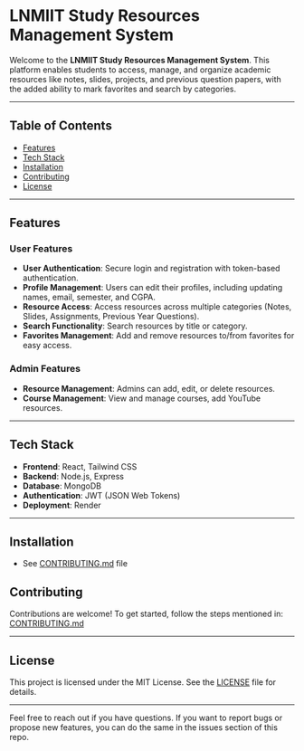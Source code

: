 ﻿# LNMIIT Study Resources Management System

Welcome to the **LNMIIT Study Resources Management System**. This platform enables students to access, manage, and organize academic resources like notes, slides, projects, and previous question papers, with the added ability to mark favorites and search by categories.

---

## Table of Contents

- [Features](#features)
- [Tech Stack](#tech-stack)
- [Installation](#installation)
- [Contributing](#contributing)
- [License](#license)

---

## Features

### User Features

- **User Authentication**: Secure login and registration with token-based authentication.
- **Profile Management**: Users can edit their profiles, including updating names, email, semester, and CGPA.
- **Resource Access**: Access resources across multiple categories (Notes, Slides, Assignments, Previous Year Questions).
- **Search Functionality**: Search resources by title or category.
- **Favorites Management**: Add and remove resources to/from favorites for easy access.

### Admin Features

- **Resource Management**: Admins can add, edit, or delete resources.
- **Course Management**: View and manage courses, add YouTube resources.

---

## Tech Stack

- **Frontend**: React, Tailwind CSS
- **Backend**: Node.js, Express
- **Database**: MongoDB
- **Authentication**: JWT (JSON Web Tokens)
- **Deployment**: Render

---

## Installation
- See [CONTRIBUTING.md](https://github.com/SiddharthJiyani/LNMIIT-Study-Resouces-Management-System/blob/main/CONTRIBUTING.md) file

## Contributing

Contributions are welcome! To get started, follow the steps mentioned in: [CONTRIBUTING.md](https://github.com/SiddharthJiyani/LNMIIT-Study-Resouces-Management-System/blob/main/CONTRIBUTING.md)

---

## License

This project is licensed under the MIT License. See the [LICENSE](LICENSE) file for details.

---

Feel free to reach out if you have questions. If you want to report bugs or propose new features, you can do the same in the issues section of this repo. 
